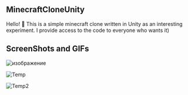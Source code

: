 ## MinecraftCloneUnity
Hello! 👋
This is a simple minecraft clone written in Unity as an interesting experiment. I provide access to the code to everyone who wants it)
## ScreenShots and GIFs
![изображение](https://github.com/user-attachments/assets/1275c255-5586-41d0-9db9-1f3983668e54)

![Temp](https://github.com/user-attachments/assets/94363aba-4dc1-48e1-ac42-36b0155cda33)

![Temp2](https://github.com/user-attachments/assets/900be06a-e5e2-4db1-b70f-86eaab46e3be)
